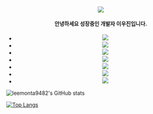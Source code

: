 <h4 align="center"><img src="https://capsule-render.vercel.app/api?type=Waving&height=250&section=header&fontSize=90&fontColor=FFF2FC&text=welcome" /></h4>

<h4 align="center">안녕하세요 성장중인 개발자 이우진입니다. </h4>
<ul align="center">
  <li>
    <a href="https://hits.seeyoufarm.com"><img src="https://hits.seeyoufarm.com/api/count/incr/badge.svg?url=https%3A%2F%2Fgithub.com%2Fleemonta9482&count_bg=%237B66AC&title_bg=%23555555&icon=github.svg&icon_color=%23FFFFFF&title=Visits&edge_flat=false"/></a>
    
  </li>
  <li>
    <img src="https://img.shields.io/badge/Python-111111?style=flat-square&logo=Python&logoColor=white"/>
  </li>
  <li>
    <img src="https://img.shields.io/badge/C-111111?style=flat-square&logo=C&logoColor=white"/>
  </li>
  <li>
    <img src="https://img.shields.io/badge/Spring-111111?style=flat-square&logo=Spring&logoColor=white"/>
  </li>
  <li>
    <img src="https://img.shields.io/badge/HTML5-111111?style=flat-square&logo=HTML5&logoColor=white"/>
  </li>
  <li>
    <img src="https://img.shields.io/badge/CSS3-111111?style=flat-square&logo=CSS3&logoColor=white"/>
  </li>
  <li>
    <img src="https://img.shields.io/badge/JavaScript-111111?style=flat-square&logo=Javascript&logoColor=white"/>
  </li>
</ul>

![leemonta9482's GitHub stats](https://github-readme-stats.vercel.app/api?username=leemonta9482&show_icons=true&theme=radical)

[![Top Langs](https://github-readme-stats.vercel.app/api/top-langs/?username=leemonta9482&layout=compact)](https://github.com/leemonta9482/github-readme-stats)
